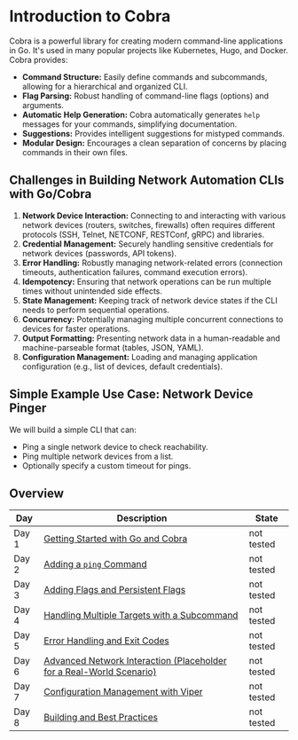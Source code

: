 # Introduction to Cobra

Cobra is a powerful library for creating modern command-line applications in Go. It's used in many popular projects like Kubernetes, Hugo, and Docker. Cobra provides:

  * **Command Structure:** Easily define commands and subcommands, allowing for a hierarchical and organized CLI.
  * **Flag Parsing:** Robust handling of command-line flags (options) and arguments.
  * **Automatic Help Generation:** Cobra automatically generates `help` messages for your commands, simplifying documentation.
  * **Suggestions:** Provides intelligent suggestions for mistyped commands.
  * **Modular Design:** Encourages a clean separation of concerns by placing commands in their own files.

## Challenges in Building Network Automation CLIs with Go/Cobra

1.  **Network Device Interaction:** Connecting to and interacting with various network devices (routers, switches, firewalls) often requires different protocols (SSH, Telnet, NETCONF, RESTConf, gRPC) and libraries.
2.  **Credential Management:** Securely handling sensitive credentials for network devices (passwords, API tokens).
3.  **Error Handling:** Robustly managing network-related errors (connection timeouts, authentication failures, command execution errors).
4.  **Idempotency:** Ensuring that network operations can be run multiple times without unintended side effects.
5.  **State Management:** Keeping track of network device states if the CLI needs to perform sequential operations.
6.  **Concurrency:** Potentially managing multiple concurrent connections to devices for faster operations.
7.  **Output Formatting:** Presenting network data in a human-readable and machine-parseable format (tables, JSON, YAML).
8.  **Configuration Management:** Loading and managing application configuration (e.g., list of devices, default credentials).

## Simple Example Use Case: Network Device Pinger

We will build a simple CLI that can:

  * Ping a single network device to check reachability.
  * Ping multiple network devices from a list.
  * Optionally specify a custom timeout for pings.

  ## Overview

| Day | Description | State |
| ------ | ----- | ----- |
| Day 1 | [Getting Started with Go and Cobra](/Topics/Programming/Go/Challenges/CLI/Day-01.md) | not tested |
| Day 2 | [Adding a `ping` Command](/Topics/Programming/Go/Challenges/CLI/Day-02.md) | not tested |
| Day 3 | [Adding Flags and Persistent Flags](/Topics/Programming/Go/Challenges/CLI/Day-03.md) | not tested |
| Day 4 | [Handling Multiple Targets with a Subcommand](/Topics/Programming/Go/Challenges/CLI/Day-04.md) | not tested |
| Day 5 | [Error Handling and Exit Codes](/Topics/Programming/Go/Challenges/CLI/Day-05.md) | not tested |
| Day 6 | [Advanced Network Interaction (Placeholder for a Real-World Scenario)](/Topics/Programming/Go/Challenges/CLI/Day-06.md) | not tested |
| Day 7 | [Configuration Management with Viper](/Topics/Programming/Go/Challenges/CLI/Day-07.md) | not tested |
| Day 8 | [Building and Best Practices](/Topics/Programming/Go/Challenges/CLI/Day-08.md) | not tested |


